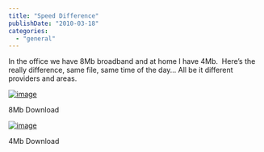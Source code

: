 ```yaml
---
title: "Speed Difference"
publishDate: "2010-03-18"
categories: 
  - "general"
---
```


In the office we have 8Mb broadband and at home I have 4Mb.  Here’s the really difference, same file, same time of the day… All be it different providers and areas.

[![image](http://ramberlinggeek.co.uk/wp-content/uploads/2010/03/image_thumb.png "image")](http://ramberlinggeek.co.uk/wp-content/uploads/2010/03/image.png)

8Mb Download

[![image](http://ramberlinggeek.co.uk/wp-content/uploads/2010/03/image_thumb1.png "image")](http://ramberlinggeek.co.uk/wp-content/uploads/2010/03/image1.png)

4Mb Download

